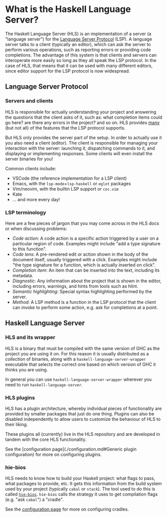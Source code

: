 # What is the Haskell Language Server?

The Haskell Language Server (HLS) is an implementation of a server (a "language server") for the [Language Server Protocol](https://microsoft.github.io/language-server-protocol/) (LSP).
A language server talks to a client (typically an editor), which can ask the server to perform various operations, such as reporting errors or providing code completions.
The advantage of this system is that clients and servers can interoperate more easily so long as they all speak the LSP protocol.
In the case of HLS, that means that it can be used with many different editors, since editor support for the LSP protocol is now widespread.

## Language Server Protocol

### Servers and clients

HLS is responsible for actually understanding your project and answering the questions that the client asks of it, such as: what completion items could go here? are there any errors in the project? and so on.
HLS provides [many](./features.md) (but not all) of the features that the LSP protocol supports.

But HLS only provides the server part of the setup.
In order to actually use it you also need a client (editor).
The client is responsible for managing your interaction with the server: launching it, dispatching commands to it, and displaying or implementing responses.
Some clients will even install the server binaries for you!

Common clients include:
- VSCode (the reference implementation for a LSP client)
- Emacs, with the `lsp-mode`+`lsp-haskell` or `eglot` packages
- Vim/neovim, with the builtin LSP support or `coc.vim`
- Kate
- ... and more every day!

### LSP terminology

Here are a few pieces of jargon that you may come across in the HLS docs or when discussing problems:

- *Code action*: A code action is a specific action triggered by a user on a particular region of code. Examples might include "add a type signature to this function".
- *Code lens*: A pre-rendered edit or action shown in the body of the document itself, usually triggered with a click. Examples might include "the type signature for a function, which is actually inserted on click".
- *Completion item*: An item that can be inserted into the text, including its metadata.
- *Diagnostic*: Any information about the project that is shown in the editor, including errors, warnings, and hints from tools such as hlint.
- *Semantic highlighting*: Special syntax highlighting performed by the server.
- *Method*: A LSP method is a function in the LSP protocol that the client can invoke to perform some action, e.g. ask for completions at a point.

## Haskell Language Server

### HLS and its wrapper

HLS is a binary that must be compiled with the same version of GHC as the project you are using it on.
For this reason it is usually distributed as a _collection_ of binaries, along with a `haskell-language-server-wrapper` executable that selects the correct one based on which version of GHC it thinks you are using.

In general you can use `haskell-language-server-wrapper` wherever you need to run `haskell-language-server`.

### HLS plugins

HLS has a plugin architecture, whereby individual pieces of functionality are provided by smaller packages that just do one thing.
Plugins can also be disabled independently to allow users to customize the behaviour of HLS to their liking.

These plugins all (currently) live in the HLS repository and are developed in tandem with the core HLS functionality.

See the [configuration page](./configuration.md#Generic plugin configuration) for more on configuring plugins.

### hie-bios

HLS needs to know how to build your Haskell project: what flags to pass, what packages to provide, etc.
It gets this information from the build system used by your project (typically `cabal` or `stack`).
The tool used to do this is called [`hie-bios`](https://github.com/haskell/hie-bios).
`hie-bios` calls the strategy it uses to get compilation flags (e.g. "ask `cabal`") a "cradle".

See the [configuration page](./configuration.md#configuring-your-project-build) for more on configuring cradles.
